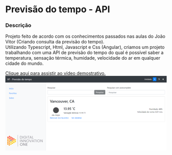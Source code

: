 <h1> Previsão do tempo - API </h1>
<h3> Descrição</h3>
<p> Projeto feito de acordo com os conhecimentos passados nas aulas do João Vitor (Criando consulta da previsão do tempo). <br/>
Utilizando Typescript, Html, Javascript e Css (Angular), criamos um projeto trabalhando com uma API de previsão do tempo do qual é possível saber a temperatura, sensação térmica, humidade, velocidade do ar em qualquer cidade do mundo.  </p>
<a href="https://youtu.be/QL92quW-qMY"/> Clique aqui para assistir ao vídeo demostrativo. </a>
<a href="https://github.com/vcfooficial/dio-weather"/>
    <img src="https://raw.githubusercontent.com/vcfooficial/dio-weather/master/src/assets/project.png"/>
</a>
